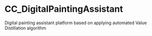# CC_DigitalPaintingAssistant
Digital painting assistant platform based on applying automated Value Distillation algorithm
